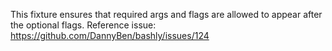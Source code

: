 This fixture ensures that required args and flags are allowed to appear after
the optional flags.
Reference issue: https://github.com/DannyBen/bashly/issues/124
